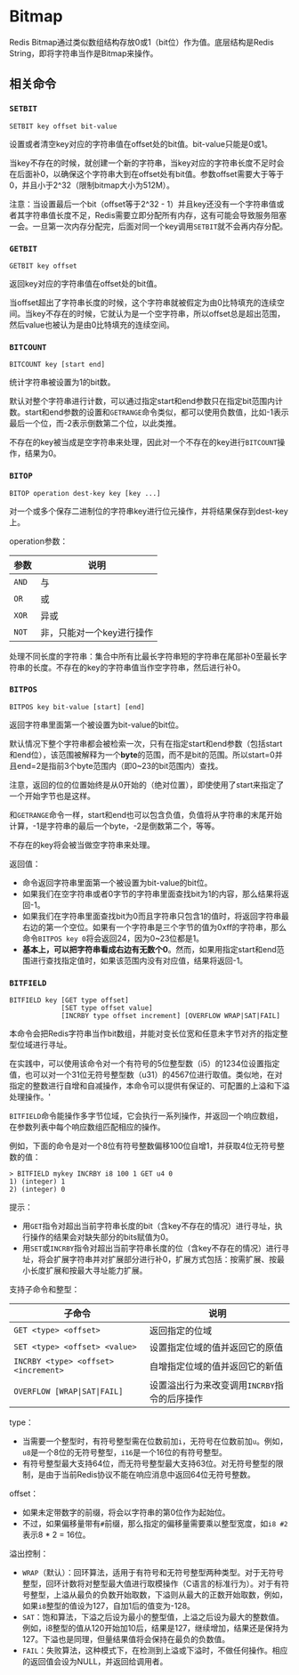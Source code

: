 # Bitmap

Redis Bitmap通过类似数组结构存放0或1（bit位）作为值。底层结构是Redis String，即将字符串当作是Bitmap来操作。

## 相关命令

### `SETBIT`

```redis
SETBIT key offset bit-value
```

设置或者清空key对应的字符串值在offset处的bit值。bit-value只能是0或1。

当key不存在的时候，就创建一个新的字符串，当key对应的字符串长度不足时会在后面补0，以确保这个字符串大到在offset处有bit值。参数offset需要大于等于0，并且小于2^32（限制bitmap大小为512M）。

注意：当设置最后一个bit（offset等于2^32 - 1）并且key还没有一个字符串值或者其字符串值长度不足，Redis需要立即分配所有内存，这有可能会导致服务阻塞一会。一旦第一次内存分配完，后面对同一个key调用`SETBIT`就不会再内存分配。

### `GETBIT`

```redis
GETBIT key offset
```

返回key对应的字符串值在offset处的bit值。

当offset超出了字符串长度的时候，这个字符串就被假定为由0比特填充的连续空间。当key不存在的时候，它就认为是一个空字符串，所以offset总是超出范围，然后value也被认为是由0比特填充的连续空间。

### `BITCOUNT`

```redis
BITCOUNT key [start end]
```

统计字符串被设置为1的bit数。

默认对整个字符串进行计数，可以通过指定start和end参数只在指定bit范围内计数。start和end参数的设置和`GETRANGE`命令类似，都可以使用负数值，比如-1表示最后一个位，而-2表示倒数第二个位，以此类推。

不存在的key被当成是空字符串来处理，因此对一个不存在的key进行`BITCOUNT`操作，结果为0。

### `BITOP`

```redis
BITOP operation dest-key key [key ...]
```

对一个或多个保存二进制位的字符串key进行位元操作，并将结果保存到dest-key上。

operation参数：

| 参数 | 说明                        |
| ---- | --------------------------- |
| `AND`  | 与                          |
| `OR`   | 或                          |
| `XOR`  | 异或                        |
| `NOT`  | 非，只能对一个key进行操作 |

处理不同长度的字符串：集合中所有比最长字符串短的字符串在尾部补0至最长字符串的长度。不存在的key的字符串值当作空字符串，然后进行补0。

### `BITPOS`

```redis
BITPOS key bit-value [start] [end]
```

返回字符串里面第一个被设置为bit-value的bit位。

默认情况下整个字符串都会被检索一次，只有在指定start和end参数（包括start和end位），该范围被解释为一个**byte**的范围，而不是bit的范围。所以start=0并且end=2是指前3个byte范围内（即0~23的bit范围内）查找。

注意，返回的位的位置始终是从0开始的（绝对位置），即使使用了start来指定了一个开始字节也是这样。

和`GETRANGE`命令一样，start和end也可以包含负值，负值将从字符串的末尾开始计算，-1是字符串的最后一个byte，-2是倒数第二个，等等。

不存在的key将会被当做空字符串来处理。

返回值：

- 命令返回字符串里面第一个被设置为bit-value的bit位。
- 如果我们在空字符串或者0字节的字符串里面查找bit为1的内容，那么结果将返回-1。
- 如果我们在字符串里面查找bit为0而且字符串只包含1的值时，将返回字符串最右边的第一个空位。如果有一个字符串是三个字节的值为0xff的字符串，那么命令`BITPOS key 0`将会返回24，因为0~23位都是1。
- **基本上，可以把字符串看成右边有无数个0**。然而，如果用指定start和end范围进行查找指定值时，如果该范围内没有对应值，结果将返回-1。

### `BITFIELD`

```redis
BITFIELD key [GET type offset]
             [SET type offset value]
             [INCRBY type offset increment] [OVERFLOW WRAP|SAT|FAIL]
```

本命令会把Redis字符串当作bit数组，并能对变长位宽和任意未字节对齐的指定整型位域进行寻址。

在实践中，可以使用该命令对一个有符号的5位整型数（i5）的1234位设置指定值，也可以对一个31位无符号整型数（u31）的4567位进行取值。类似地，在对指定的整数进行自增和自减操作，本命令可以提供有保证的、可配置的上溢和下溢处理操作。'

`BITFIELD`命令能操作多字节位域，它会执行一系列操作，并返回一个响应数组，在参数列表中每个响应数组匹配相应的操作。

例如，下面的命令是对一个8位有符号整数偏移100位自增1，并获取4位无符号整数的值：

```redis
> BITFIELD mykey INCRBY i8 100 1 GET u4 0
1) (integer) 1
2) (integer) 0
```

提示：

- 用`GET`指令对超出当前字符串长度的bit（含key不存在的情况）进行寻址，执行操作的结果会对缺失部分的bits赋值为0。
- 用`SET`或`INCRBY`指令对超出当前字符串长度的位（含key不存在的情况）进行寻址，将会扩展字符串并对扩展部分进行补0，扩展方式包括：按需扩展、按最小长度扩展和按最大寻址能力扩展。

支持子命令和整型：

| 子命令                               | 说明                                           |
| ------------------------------------ | ---------------------------------------------- |
| `GET <type> <offset>`                | 返回指定的位域                                 |
| `SET <type> <offset> <value>`        | 设置指定位域的值并返回它的原值                 |
| `INCRBY <type> <offset> <increment>` | 自增指定位域的值并返回它的新值                 |
| `OVERFLOW [WRAP\|SAT\|FAIL]`         | 设置溢出行为来改变调用`INCRBY`指令的后序操作 |

type：

- 当需要一个整型时，有符号整型需在位数前加`i`，无符号在位数前加`u`。例如，`u8`是一个8位的无符号整型，`i16`是一个16位的有符号整型。
- 有符号整型最大支持64位，而无符号整型最大支持63位。对无符号整型的限制，是由于当前Redis协议不能在响应消息中返回64位无符号整数。

offset：

- 如果未定带数字的前缀，将会以字符串的第0位作为起始位。
- 不过，如果偏移量带有`#`前缀，那么指定的偏移量需要乘以整型宽度，如`i8 #2`表示8 * 2 = 16位。

溢出控制：

- `WRAP`（默认）：回环算法，适用于有符号和无符号整型两种类型。对于无符号整型，回环计数将对整型最大值进行取模操作（C语言的标准行为）。对于有符号整型，上溢从最负的负数开始取数，下溢则从最大的正数开始取数，例如，如果`i8`整型的值设为127，自加1后的值变为-128。
- `SAT`：饱和算法，下溢之后设为最小的整型值，上溢之后设为最大的整数值。例如，i8整型的值从120开始加10后，结果是127，继续增加，结果还是保持为127。下溢也是同理，但量结果值将会保持在最负的负数值。
- `FAIL`：失败算法，这种模式下，在检测到上溢或下溢时，不做任何操作。相应的返回值会设为NULL，并返回给调用者。

